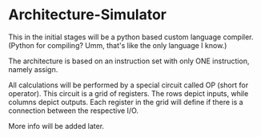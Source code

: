 # Architecture-Simulator
This in the initial stages will be a python based custom language compiler.
(Python for compiling? Umm, that's like the only language I know.)

The architecture is based on an instruction set with only ONE instruction, namely assign.

All calculations will be performed by a special circuit called OP (short for operator).
This circuit is a grid of registers.
The rows depict inputs, while columns depict outputs.
Each register in the grid will define if there is a connection between the respective I/O.

More info will be added later.
